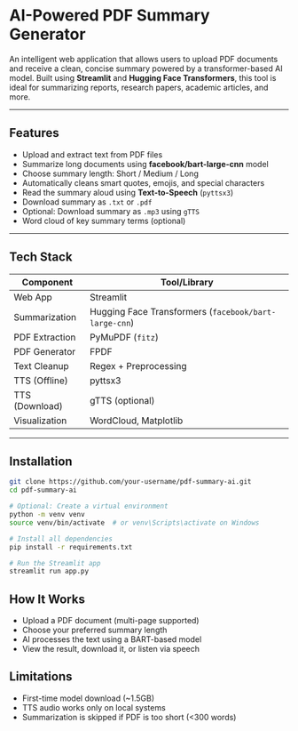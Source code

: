 #  AI-Powered PDF Summary Generator

An intelligent web application that allows users to upload PDF documents and receive a clean, concise summary powered by a transformer-based AI model. Built using **Streamlit** and **Hugging Face Transformers**, this tool is ideal for summarizing reports, research papers, academic articles, and more.

---

##  Features

-  Upload and extract text from PDF files  
-  Summarize long documents using **facebook/bart-large-cnn** model  
-  Choose summary length: Short / Medium / Long  
-  Automatically cleans smart quotes, emojis, and special characters  
-  Read the summary aloud using **Text-to-Speech** (`pyttsx3`)  
-  Download summary as `.txt` or `.pdf`  
-  Optional: Download summary as `.mp3` using `gTTS`  
-  Word cloud of key summary terms (optional)

---

##  Tech Stack

| Component         | Tool/Library           |
|------------------|------------------------|
| Web App          | Streamlit              |
| Summarization    | Hugging Face Transformers (`facebook/bart-large-cnn`)  
| PDF Extraction   | PyMuPDF (`fitz`)       |
| PDF Generator    | FPDF                   |
| Text Cleanup     | Regex + Preprocessing  |
| TTS (Offline)    | pyttsx3                |
| TTS (Download)   | gTTS (optional)        |
| Visualization    | WordCloud, Matplotlib  |

---

##  Installation

```bash
git clone https://github.com/your-username/pdf-summary-ai.git
cd pdf-summary-ai

# Optional: Create a virtual environment
python -m venv venv
source venv/bin/activate  # or venv\Scripts\activate on Windows

# Install all dependencies
pip install -r requirements.txt

# Run the Streamlit app
streamlit run app.py 
```
## How It Works

-  Upload a PDF document (multi-page supported)
-  Choose your preferred summary length
-  AI processes the text using a BART-based model
-  View the result, download it, or listen via speech

## Limitations

-  First-time model download (~1.5GB)
-  TTS audio works only on local systems
-  Summarization is skipped if PDF is too short (<300 words)


